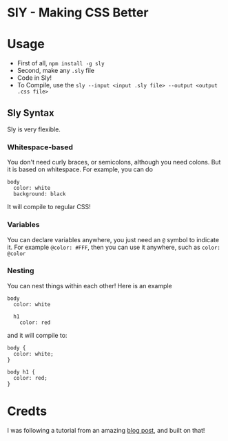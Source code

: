 # SlY - Making CSS Better

# Usage

* First of all, `npm install -g sly`
* Second, make any `.sly` file
* Code in Sly!
* To Compile, use the `sly --input <input .sly file> --output <output .css file>`

## Sly Syntax

Sly is very flexible.

### Whitespace-based

You don't need curly braces, or semicolons, although you need colons. But it is based on whitespace. For example, you can do
```
body
  color: white
  background: black
```
It will compile to regular CSS!

### Variables

You can declare variables anywhere, you just need an `@` symbol to indicate it. For example `@color: #FFF`, then you can use it anywhere, such as `color: @color`

### Nesting

You can nest things within each other! Here is an example

```
body
  color: white
  
  h1
    color: red
```

and it will compile to:

```
body {
  color: white;
}

body h1 {
  color: red;
}
```







# Credts

I was following a tutorial from an amazing [blog post](http://www.nixtu.info/2011/12/how-to-write-css-preprocessor-using.html), and built on that!
